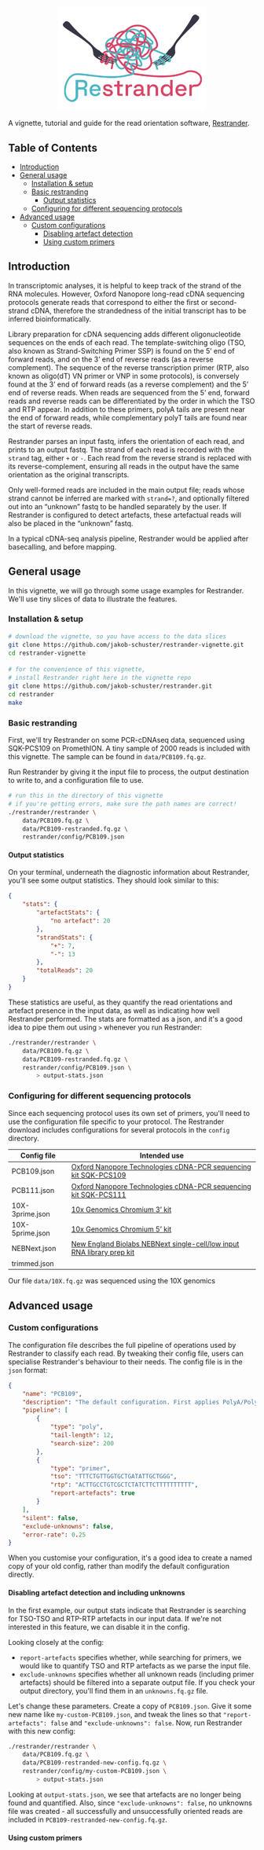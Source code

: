 <p align="center">
    <img src="figures/logo.png" title="Restrander" alt="Restrander" width="300">
</p>

A vignette, tutorial and guide for the read orientation software, [Restrander](https://github.com/jakob-schuster/restrander).

## Table of Contents

- [Introduction](#introduction)
- [General usage](#general-usage)
    - [Installation & setup](#installation--setup)
    - [Basic restranding](#basic-restranding)
        - [Output statistics](#output-statistics)
    - [Configuring for different sequencing protocols](#configuring-for-different-sequencing-protocols)
- [Advanced usage](#advanced-usage)
    - [Custom configurations](#custom-configurations)
        - [Disabling artefact detection](#disabling-artefact-detection)
        - [Using custom primers](#using-custom-primers)

## Introduction

In transcriptomic analyses, it is helpful to keep track of the strand of the RNA molecules. However, Oxford Nanopore long-read cDNA sequencing protocols generate reads that correspond to either the first or second-strand cDNA, therefore the strandedness of the initial transcript has to be inferred bioinformatically.

Library preparation for cDNA sequencing adds different oligonucleotide sequences on the ends of each read. The template-switching oligo (TSO, also known as Strand-Switching Primer SSP) is found on the 5’ end of forward reads, and on the 3’ end of reverse reads (as a reverse complement). The sequence of the reverse transcription primer (RTP, also known as oligo(dT) VN primer or VNP in some protocols), is conversely found at the 3’ end of forward reads (as a reverse complement) and the 5’ end of reverse reads. When reads are sequenced from the 5’ end, forward reads and reverse reads can be differentiated by the order in which the TSO and RTP appear. In addition to these primers, polyA tails are present near the end of forward reads, while complementary polyT tails are found near the start of reverse reads.

Restrander parses an input fastq, infers the orientation of each read, and prints to an output fastq. The strand of each read is recorded with the `strand` tag, either `+` or `-`. Each read from the reverse strand is replaced with its reverse-complement, ensuring all reads in the output have the same orientation as the original transcripts.

Only well-formed reads are included in the main output file; reads whose strand cannot be inferred are marked with `strand=?`, and optionally filtered out into an “unknown” fastq to be handled separately by the user. If Restrander is configured to detect artefacts, these artefactual reads will also be placed in the “unknown” fastq.

In a typical cDNA-seq analysis pipeline, Restrander would be applied after basecalling, and before mapping.

## General usage

In this vignette, we will go through some usage examples for Restrander. We'll use tiny slices of data to illustrate the features.

### Installation & setup

```bash
# download the vignette, so you have access to the data slices
git clone https://github.com/jakob-schuster/restrander-vignette.git
cd restrander-vignette

# for the convenience of this vignette, 
# install Restrander right here in the vignette repo
git clone https://github.com/jakob-schuster/restrander.git
cd restrander
make
```

### Basic restranding

First, we'll try Restrander on some PCR-cDNAseq data, sequenced using SQK-PCS109 on PromethION. A tiny sample of 2000 reads is included with this vignette. The sample can be found in `data/PCB109.fq.gz`.

Run Restrander by giving it the input file to process, the output destination to write to, and a configuration file to use.

```bash
# run this in the directory of this vignette
# if you're getting errors, make sure the path names are correct!
./restrander/restrander \
    data/PCB109.fq.gz \
    data/PCB109-restranded.fq.gz \
    restrander/config/PCB109.json
```

#### Output statistics

On your terminal, underneath the diagnostic information about Restrander, you'll see some output statistics. They should look similar to this:

```json
{
    "stats": {
        "artefactStats": {
            "no artefact": 20
        },
        "strandStats": {
            "+": 7,
            "-": 13
        },
        "totalReads": 20
    }
}
```

These statistics are useful, as they quantify the read orientations and artefact presence in the input data, as well as indicating how well Restrander performed. The stats are formatted as a json, and it's a good idea to pipe them out using `>` whenever you run Restrander:

```bash
./restrander/restrander \
    data/PCB109.fq.gz \
    data/PCB109-restranded.fq.gz \
    restrander/config/PCB109.json \
        > output-stats.json
```

### Configuring for different sequencing protocols

Since each sequencing protocol uses its own set of primers, you'll need to use the configuration file specific to your protocol. The Restrander download includes configurations for several protocols in the `config` directory. 

<table>
    <thead>
        <tr>
            <th>Config file</th>
            <th>Intended use</th>
        </tr>
    </thead>
    <tbody>
        <tr>
            <td>PCB109.json</td>
            <td><a href="https://store.nanoporetech.com/cdna-pcr-sequencing-kit.html">Oxford Nanopore Technologies cDNA-PCR sequencing kit SQK-PCS109</a></td>
        </tr>
        <tr>
            <td>PCB111.json</td>
            <td><a href="https://store.nanoporetech.com/productDetail/?id=cdna-pcr-sequencing-kit111">Oxford Nanopore Technologies cDNA-PCR sequencing kit SQK-PCS111</a></td>
        </tr>
        <tr>
            <td>10X-3prime.json</td>
            <td><a href="https://www.10xgenomics.com/support/single-cell-gene-expression/documentation/steps/library-prep/chromium-single-cell-3-reagent-kits-user-guide-v-3-1-chemistry">10x Genomics Chromium 3’ kit</a></td>
        </tr>
        <tr>
            <td>10X-5prime.json</td>
            <td><a href="https://www.10xgenomics.com/support/single-cell-immune-profiling/documentation/steps/library-prep/chromium-single-cell-5-reagent-kits-user-guide-v-2-chemistry-dual-index">10x Genomics Chromium 5’ kit</a></td>
        </tr>
        <tr>
            <td>NEBNext.json</td>
            <td><a href="https://www.nebiolabs.com.au/products/e6420-nebnext-single-cell-low-input-rna-library-prep-kit-for-illumina#Product%20Information">New England Biolabs NEBNext single-cell/low input RNA library prep kit</a></td>
        </tr>
        <tr>
            <td>trimmed.json</td>
            <td></td>
        </tr>
    </tbody>
</table>

Our file `data/10X.fq.gz` was sequenced using the 10X genomics

## Advanced usage

### Custom configurations

The configuration file describes the full pipeline of operations used by Restrander to classify each read. By tweaking their config file, users can specialise Restrander's behaviour to their needs. The config file is in the `json` format:

```json
{
    "name": "PCB109",
    "description": "The default configuration. First applies PolyA/PolyT classification, then looks for the standard TSO (SSP) and RTP (VNP) used in PCB109 chemistry.",
    "pipeline": [
        {
            "type": "poly",
            "tail-length": 12,
            "search-size": 200
        },
        {
            "type": "primer",
            "tso": "TTTCTGTTGGTGCTGATATTGCTGGG",
            "rtp": "ACTTGCCTGTCGCTCTATCTTCTTTTTTTTTT",
            "report-artefacts": true
        }
    ],
    "silent": false,
    "exclude-unknowns": false,
    "error-rate": 0.25
}
```

When you customise your configuration, it's a good idea to create a named copy of your old config, rather than modify the default configuration directly.

#### Disabling artefact detection and including unknowns

In the first example, our output stats indicate that Restrander is searching for TSO-TSO and RTP-RTP artefacts in our input data. If we're not interested in this feature, we can disable it in the config.

Looking closely at the config:
- `report-artefacts` specifies whether, while searching for primers, we would like to quantify TSO and RTP artefacts as we parse the input file. 
- `exclude-unknowns` specifies whether all unknown reads (including primer artefacts) should be filtered into a separate output file. If you check your output directory, you'll find them in an `unknowns.fq.gz` file.

Let's change these parameters. Create a copy of `PCB109.json`. Give it some new name like `my-custom-PCB109.json`, and tweak the lines so that `"report-artefacts": false` and `"exclude-unknowns": false`. Now, run Restrander with this new config:

```bash
./restrander/restrander \
    data/PCB109.fq.gz \
    data/PCB109-restranded-new-config.fq.gz \
    restrander/config/my-custom-PCB109.json \
        > output-stats.json
```

Looking at `output-stats.json`, we see that artefacts are no longer being found and quantified. Also, since `"exclude-unknowns": false`, no unknowns file was created - all successfully and unsuccessfully oriented reads are included in `PCB109-restranded-new-config.fq.gz`.

#### Using custom primers

